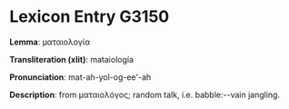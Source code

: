 # Lexicon Entry G3150

**Lemma**: ματαιολογία

**Transliteration (xlit)**: mataiología

**Pronunciation**: mat-ah-yol-og-ee'-ah

**Description**:
from ματαιολόγος; random talk, i.e. babble:--vain jangling.
